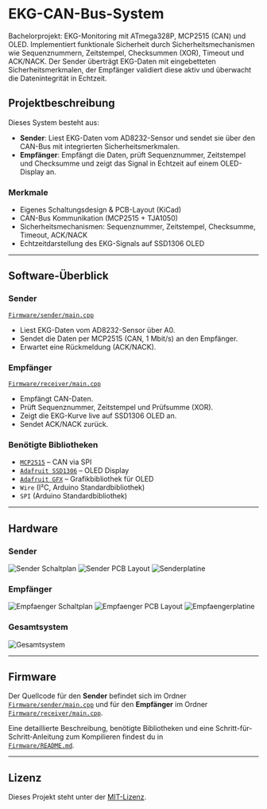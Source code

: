 # EKG-CAN-Bus-System

Bachelorprojekt: EKG-Monitoring mit ATmega328P, MCP2515 (CAN) und OLED.
Implementiert funktionale Sicherheit durch Sicherheitsmechanismen wie Sequenznummern, Zeitstempel, Checksummen (XOR), Timeout und ACK/NACK.
Der Sender überträgt EKG-Daten mit eingebetteten Sicherheitsmerkmalen, der Empfänger validiert diese aktiv und überwacht die Datenintegrität in Echtzeit.

## Projektbeschreibung
Dieses System besteht aus:
- **Sender**: Liest EKG-Daten vom AD8232-Sensor und sendet sie über den CAN-Bus mit integrierten Sicherheitsmerkmalen.
- **Empfänger**: Empfängt die Daten, prüft Sequenznummer, Zeitstempel und Checksumme und zeigt das Signal in Echtzeit auf einem OLED-Display an.

### Merkmale
- Eigenes Schaltungsdesign & PCB-Layout (KiCad)
- CAN-Bus Kommunikation (MCP2515 + TJA1050)
- Sicherheitsmechanismen: Sequenznummer, Zeitstempel, Checksumme, Timeout, ACK/NACK
- Echtzeitdarstellung des EKG-Signals auf SSD1306 OLED

---

## Software-Überblick

### Sender
[`Firmware/sender/main.cpp`](Firmware/sender/main.cpp)  
- Liest EKG-Daten vom AD8232-Sensor über A0.
- Sendet die Daten per MCP2515 (CAN, 1 Mbit/s) an den Empfänger.
- Erwartet eine Rückmeldung (ACK/NACK).

### Empfänger
[`Firmware/receiver/main.cpp`](Firmware/receiver/main.cpp)  
- Empfängt CAN-Daten.
- Prüft Sequenznummer, Zeitstempel und Prüfsumme (XOR).
- Zeigt die EKG-Kurve live auf SSD1306 OLED an.
- Sendet ACK/NACK zurück.

### Benötigte Bibliotheken
- [`MCP2515`](https://github.com/autowp/arduino-mcp2515) – CAN via SPI
- [`Adafruit SSD1306`](https://github.com/adafruit/Adafruit_SSD1306) – OLED Display
- [`Adafruit GFX`](https://github.com/adafruit/Adafruit-GFX-Library) – Grafikbibliothek für OLED
- `Wire` (I²C, Arduino Standardbibliothek)
- `SPI` (Arduino Standardbibliothek)

---

## Hardware

### Sender
![Sender Schaltplan](Hardware/Sender-Schaltplan.png)
![Sender PCB Layout](Hardware/Sender-PCB-Layout.png)
![Senderplatine](Hardware/Senderplatine.jpg)

### Empfänger
![Empfaenger Schaltplan](Hardware/Empfaenger-Schaltplan.png)
![Empfaenger PCB Layout](Hardware/Empfaenger-PCB-Layout.png)
![Empfaengerplatine](Hardware/Empfaengerplatine.jpg)

### Gesamtsystem
![Gesamtsystem](Hardware/Gesamtsystem%20mit%20Verbindung%20durch%20Sub-D-Kabel.jpg)

---

## Firmware

Der Quellcode für den **Sender** befindet sich im Ordner [`Firmware/sender/main.cpp`](Firmware/sender/main.cpp)  und für den **Empfänger** im Ordner [`Firmware/receiver/main.cpp`](Firmware/receiver/main.cpp).

Eine detaillierte Beschreibung, benötigte Bibliotheken und eine Schritt-für-Schritt-Anleitung zum Kompilieren findest du in  
[`Firmware/README.md`](Firmware/README.md).

---

## Lizenz
Dieses Projekt steht unter der [MIT-Lizenz](LICENSE).
